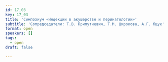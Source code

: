 ```yaml
---
id: 17_03
key: 17_03
title: 'Симпозиум «Инфекции в акушерстве и перинатологии»'
subtitle: 'Сопредседатели: Т.В. Припутневич, Т.М. Широкова, А.Г. Ящук'
format: open
speakers: []
tags:
  - open
draft: false

---
```


